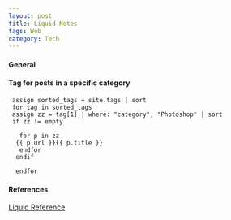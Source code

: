 ```yaml
---
layout: post
title: Liquid Notes
tags: Web
category: Tech
---
```


#### General ####

#### Tag for posts in a specific category ####

~~~
 assign sorted_tags = site.tags | sort 
 for tag in sorted_tags 
 assign zz = tag[1] | where: "category", "Photoshop" | sort 
 if zz != empty 

   for p in zz 
  {{ p.url }}{{ p.title }}
   endfor 
  endif 

  endfor 
~~~

#### References ####

[Liquid Reference](https://shopify.github.io/liquid/)  
